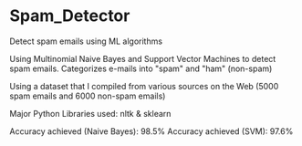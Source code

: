 # Spam_Detector
Detect spam emails using ML algorithms

Using Multinomial Naive Bayes and Support Vector Machines to detect spam emails. Categorizes e-mails into "spam" and "ham" (non-spam)

Using a dataset that I compiled from various sources on the Web (5000 spam emails and 6000 non-spam emails)

Major Python Libraries used: nltk & sklearn

Accuracy achieved (Naive Bayes): 98.5%
Accuracy achieved (SVM): 97.6%
